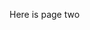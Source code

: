 <!-- TITLE: New Title -->
<!-- SUBTITLE: A Special Page -->
<!-- Page 2 -->
<!--  -->
Here is page two